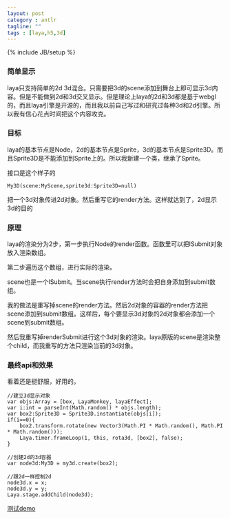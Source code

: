 ```yaml
---
layout: post
category : antlr
tagline: ""
tags : [laya,h5,3d]
---
```

{% include JB/setup %}

###  简单显示

laya只支持简单的2d 3d混合。只需要把3d的scene添加到舞台上即可显示3d内容。但是不能做到2d和3d交叉显示。但是理论上laya的2d和3d都是基于webgl的，而且laya引擎是开源的，而且我以前自己写过和研究过各种3d和2d引擎。所以我有信心花点时间把这个内容攻克。

###  目标

laya的基本节点是Node，2d的基本节点是Sprite，3d的基本节点是Sprite3D。而且Sprite3D是不能添加到Sprite上的。所以我新建一个类，继承了Sprite。

接口是这个样子的

```
My3D(scene:MyScene,sprite3d:Sprite3D=null) 
```

把一个3d对象传进2d对象。然后重写它的render方法。这样就达到了，2d显示3d的目的

###  原理

laya的渲染分为2步，第一步执行Node的render函数。函数里可以把ISubmit对象放入渲染数组。

第二步遍历这个数组，进行实际的渲染。

scene也是一个ISubmit。当scene执行render方法时会把自身添加到submit数组。

我的做法是重写掉scene的render方法。然后2d对象的容器的render方法把scene添加到submit数组。这样后，每个要显示3d对象的2d对象都会添加一个scene到submit数组。

然后我重写掉renderSubmit进行这个3d对象的渲染。laya原版的scene是渲染整个child，而我重写的方法只渲染当前的3d对象。

###  最终api和效果

看着还是挺舒服，好用的。

```
//建立3d显示对象
var objs:Array = [box, LayaMonkey, layaEffect];
var i:int = parseInt(Math.random() * objs.length);
var box2:Sprite3D = Sprite3D.instantiate(objs[i]);
if(i==0){
	box2.transform.rotate(new Vector3(Math.PI * Math.random(), Math.PI * Math.random()));
	Laya.timer.frameLoop(1, this, rota3d, [box2], false);
}

//创建2d的3d容器
var node3d:My3D = my3d.create(box2);

//跟2d一样控制2d
node3d.x = x;
node3d.y = y;
Laya.stage.addChild(node3d);
```

<a href='https://lizhi.gitee.io/h5/3d2d/'>测试demo</a>


